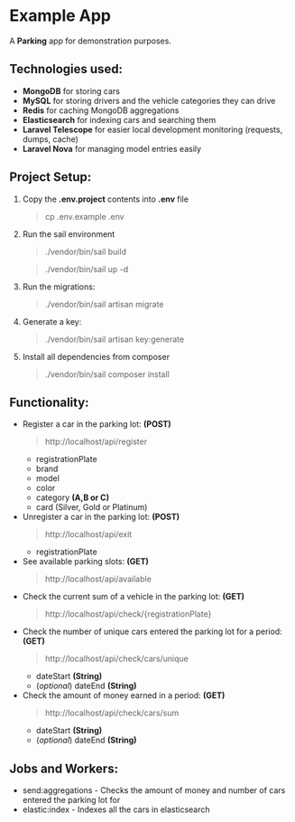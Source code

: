 # Example App

A **Parking** app for demonstration purposes.

## Technologies used:

- **MongoDB** for storing cars
- **MySQL** for stоring drivers and the vehicle categories they can drive
- **Redis** for caching MongoDB aggregations
- **Elasticsearch** for indexing cars and searching them
- **Laravel Telescope** for easier local development monitoring (requests, dumps, cache)
- **Laravel Nova** for managing model entries easily

## Project Setup:

1. Copy the **.env.project** contents into **.env** file
   > cp .env.example .env
2. Run the sail environment
   > ./vendor/bin/sail build

   > ./vendor/bin/sail up -d
3. Run the migrations:
    > ./vendor/bin/sail artisan migrate
   
4. Generate a key:
    > ./vendor/bin/sail artisan key:generate
5. Install all dependencies from composer
    > ./vendor/bin/sail composer install

## Functionality:

 - Register a car in the parking lot: **(POST)**
    > http://localhost/api/register
    - registrationPlate
    - brand
    - model
    - color
    - category **(A,B or C)**
    - card (Silver, Gold or Platinum)
 - Unregister a car in the parking lot: **(POST)**
    > http://localhost/api/exit
    - registrationPlate
 - See available parking slots: **(GET)**
    > http://localhost/api/available
 - Check the current sum of a vehicle in the parking lot: **(GET)**
    > http://localhost/api/check/{registrationPlate}
 - Check the number of unique cars entered the parking lot for a period: **(GET)**
    > http://localhost/api/check/cars/unique
    - dateStart **(String)**
    - (_optional_) dateEnd **(String)**
 - Check the amount of money earned in a period: **(GET)**
    > http://localhost/api/check/cars/sum
     - dateStart **(String)**
     - (_optional_) dateEnd **(String)**


## Jobs and Workers:

- send:aggregations - Checks the amount of money and number of cars entered the parking lot for 
- elastic:index - Indexes all the cars in elasticsearch
